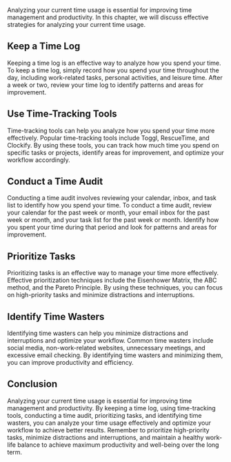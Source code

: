 
Analyzing your current time usage is essential for improving time management and productivity. In this chapter, we will discuss effective strategies for analyzing your current time usage.

Keep a Time Log
---------------

Keeping a time log is an effective way to analyze how you spend your time. To keep a time log, simply record how you spend your time throughout the day, including work-related tasks, personal activities, and leisure time. After a week or two, review your time log to identify patterns and areas for improvement.

Use Time-Tracking Tools
-----------------------

Time-tracking tools can help you analyze how you spend your time more effectively. Popular time-tracking tools include Toggl, RescueTime, and Clockify. By using these tools, you can track how much time you spend on specific tasks or projects, identify areas for improvement, and optimize your workflow accordingly.

Conduct a Time Audit
--------------------

Conducting a time audit involves reviewing your calendar, inbox, and task list to identify how you spend your time. To conduct a time audit, review your calendar for the past week or month, your email inbox for the past week or month, and your task list for the past week or month. Identify how you spent your time during that period and look for patterns and areas for improvement.

Prioritize Tasks
----------------

Prioritizing tasks is an effective way to manage your time more effectively. Effective prioritization techniques include the Eisenhower Matrix, the ABC method, and the Pareto Principle. By using these techniques, you can focus on high-priority tasks and minimize distractions and interruptions.

Identify Time Wasters
---------------------

Identifying time wasters can help you minimize distractions and interruptions and optimize your workflow. Common time wasters include social media, non-work-related websites, unnecessary meetings, and excessive email checking. By identifying time wasters and minimizing them, you can improve productivity and efficiency.

Conclusion
----------

Analyzing your current time usage is essential for improving time management and productivity. By keeping a time log, using time-tracking tools, conducting a time audit, prioritizing tasks, and identifying time wasters, you can analyze your time usage effectively and optimize your workflow to achieve better results. Remember to prioritize high-priority tasks, minimize distractions and interruptions, and maintain a healthy work-life balance to achieve maximum productivity and well-being over the long term.
